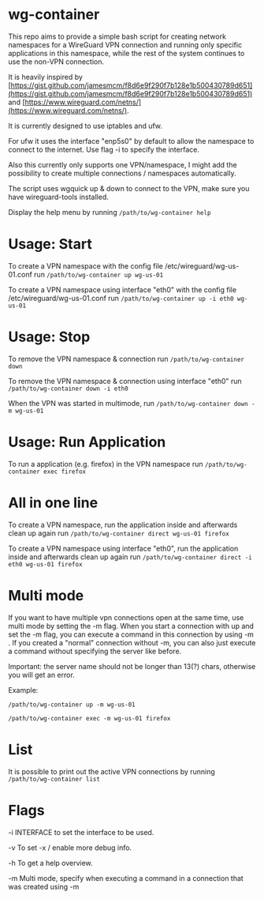 # wg-container
This repo aims to provide a simple bash script for creating network namespaces for a WireGuard VPN connection and running only specific applications in this namespace, while the rest of the system continues to use the non-VPN connection.

It is heavily inspired by [https://gist.github.com/jamesmcm/f8d6e9f290f7b128e1b500430789d651](https://gist.github.com/jamesmcm/f8d6e9f290f7b128e1b500430789d651) and [https://www.wireguard.com/netns/](https://www.wireguard.com/netns/).

It is currently designed to use iptables and ufw.

For ufw it uses the interface "enp5s0" by default to allow the namespace to connect to the internet. Use flag -i to specify the interface.

Also this currently only supports one VPN/namespace, I might add the possibility to create multiple connections / namespaces automatically.

The script uses wgquick up & down to connect to the VPN, make sure you have wireguard-tools installed.

Display the help menu by running ```/path/to/wg-container help```

# Usage: Start
To create a VPN namespace with the config file /etc/wireguard/wg-us-01.conf run ```/path/to/wg-container up wg-us-01```

To create a VPN namespace using interface "eth0" with the config file /etc/wireguard/wg-us-01.conf run ```/path/to/wg-container up -i eth0 wg-us-01```

# Usage: Stop
To remove the VPN namespace & connection run ```/path/to/wg-container down```

To remove the VPN namespace & connection using interface "eth0" run ```/path/to/wg-container down -i eth0```

When the VPN was started in multimode, run ```/path/to/wg-container down -m wg-us-01```

# Usage: Run Application
To run a application (e.g. firefox) in the VPN namespace run ```/path/to/wg-container exec firefox```

# All in one line
To create a VPN namespace, run the application inside and afterwards clean up again run ```/path/to/wg-container direct wg-us-01 firefox```

To create a VPN namespace using interface "eth0", run the application inside and afterwards clean up again run ```/path/to/wg-container direct -i eth0 wg-us-01 firefox```

# Multi mode
If you want to have multiple vpn connections open at the same time, use multi mode by setting the -m flag. When you start a connection with up and set the -m flag, you can execute a command in this connection by using -m <servername>. If you created a "normal" connection without -m, you can also just execute a command without specifying the server like before.

Important: the server name should not be longer than 13(?) chars, otherwise you will get an error.

Example:

```/path/to/wg-container up -m wg-us-01```

```/path/to/wg-container exec -m wg-us-01 firefox```

# List
It is possible to print out the active VPN connections by running ```/path/to/wg-container list```

# Flags
-i INTERFACE to set the interface to be used.

-v To set -x / enable more debug info.

-h To get a help overview.

-m Multi mode, specify when executing a command in a connection that was created using -m
